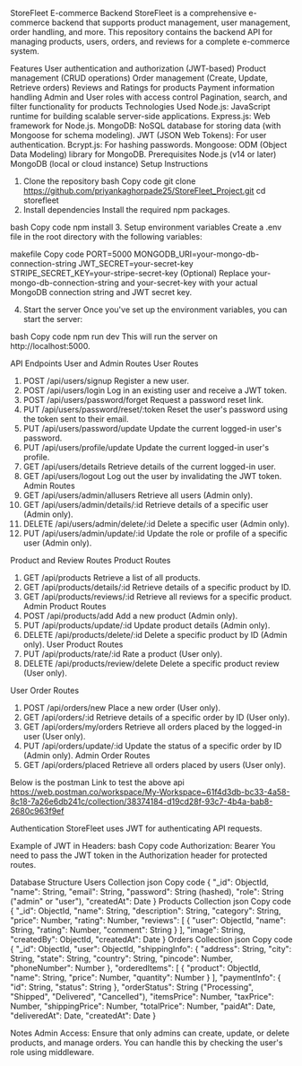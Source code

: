 StoreFleet E-commerce Backend
StoreFleet is a comprehensive e-commerce backend that supports product management, user management, order handling, and more. This repository contains the backend API for managing products, users, orders, and reviews for a complete e-commerce system.

Features
User authentication and authorization (JWT-based)
Product management (CRUD operations)
Order management (Create, Update, Retrieve orders)
Reviews and Ratings for products
Payment information handling
Admin and User roles with access control
Pagination, search, and filter functionality for products
Technologies Used
Node.js: JavaScript runtime for building scalable server-side applications.
Express.js: Web framework for Node.js.
MongoDB: NoSQL database for storing data (with Mongoose for schema modeling).
JWT (JSON Web Tokens): For user authentication.
Bcrypt.js: For hashing passwords.
Mongoose: ODM (Object Data Modeling) library for MongoDB.
Prerequisites
Node.js (v14 or later)
MongoDB (local or cloud instance)
Setup Instructions
1. Clone the repository
bash
Copy code
git clone https://github.com/priyankaghorpade25/StoreFleet_Project.git
cd storefleet
2. Install dependencies
Install the required npm packages.

bash
Copy code
npm install
3. Setup environment variables
Create a .env file in the root directory with the following variables:

makefile
Copy code
PORT=5000
MONGODB_URI=your-mongo-db-connection-string
JWT_SECRET=your-secret-key
STRIPE_SECRET_KEY=your-stripe-secret-key (Optional)
Replace your-mongo-db-connection-string and your-secret-key with your actual MongoDB connection string and JWT secret key.

4. Start the server
Once you've set up the environment variables, you can start the server:

bash
Copy code
npm run dev
This will run the server on http://localhost:5000.

API Endpoints
User and Admin Routes
User Routes
1. POST /api/users/signup
Register a new user.
2. POST /api/users/login
Log in an existing user and receive a JWT token.
3. POST /api/users/password/forget
Request a password reset link.
4. PUT /api/users/password/reset/:token
Reset the user's password using the token sent to their email.
5. PUT /api/users/password/update
Update the current logged-in user's password.
6. PUT /api/users/profile/update
Update the current logged-in user's profile.
7. GET /api/users/details
Retrieve details of the current logged-in user.
8. GET /api/users/logout
Log out the user by invalidating the JWT token.
Admin Routes
9. GET /api/users/admin/allusers
Retrieve all users (Admin only).
10. GET /api/users/admin/details/:id
Retrieve details of a specific user (Admin only).
11. DELETE /api/users/admin/delete/:id
Delete a specific user (Admin only).
12. PUT /api/users/admin/update/:id
Update the role or profile of a specific user (Admin only).

Product and Review Routes
Product Routes
1. GET /api/products
Retrieve a list of all products.
2. GET /api/products/details/:id
Retrieve details of a specific product by ID.
3. GET /api/products/reviews/:id
Retrieve all reviews for a specific product.
Admin Product Routes
4. POST /api/products/add
Add a new product (Admin only).
5. PUT /api/products/update/:id
Update product details (Admin only).
6. DELETE /api/products/delete/:id
Delete a specific product by ID (Admin only).
User Product Routes
7. PUT /api/products/rate/:id
Rate a product (User only).
8. DELETE /api/products/review/delete
Delete a specific product review (User only).

User Order Routes
1. POST /api/orders/new
Place a new order (User only).
2. GET /api/orders/:id
Retrieve details of a specific order by ID (User only).
3. GET /api/orders/my/orders
Retrieve all orders placed by the logged-in user (User only).
4. PUT /api/orders/update/:id
Update the status of a specific order by ID (Admin only).
Admin Order Routes
5. GET /api/orders/placed
Retrieve all orders placed by users (User only).

Below is the postman Link to test the above api 
https://web.postman.co/workspace/My-Workspace~61f4d3db-bc33-4a58-8c18-7a26e6db241c/collection/38374184-d19cd28f-93c7-4b4a-bab8-2680c963f9ef

Authentication
StoreFleet uses JWT for authenticating API requests.

Example of JWT in Headers:
bash
Copy code
Authorization: Bearer <your-jwt-token>
You need to pass the JWT token in the Authorization header for protected routes.

Database Structure
Users Collection
json
Copy code
{
  "_id": ObjectId,
  "name": String,
  "email": String,
  "password": String (hashed),
  "role": String ("admin" or "user"),
  "createdAt": Date
}
Products Collection
json
Copy code
{
  "_id": ObjectId,
  "name": String,
  "description": String,
  "category": String,
  "price": Number,
  "rating": Number,
  "reviews": [
    {
      "user": ObjectId,
      "name": String,
      "rating": Number,
      "comment": String
    }
  ],
  "image": String,
  "createdBy": ObjectId,
  "createdAt": Date
}
Orders Collection
json
Copy code
{
  "_id": ObjectId,
  "user": ObjectId,
  "shippingInfo": {
    "address": String,
    "city": String,
    "state": String,
    "country": String,
    "pincode": Number,
    "phoneNumber": Number
  },
  "orderedItems": [
    {
      "product": ObjectId,
      "name": String,
      "price": Number,
      "quantity": Number
    }
  ],
  "paymentInfo": {
    "id": String,
    "status": String
  },
  "orderStatus": String ("Processing", "Shipped", "Delivered", "Cancelled"),
  "itemsPrice": Number,
  "taxPrice": Number,
  "shippingPrice": Number,
  "totalPrice": Number,
  "paidAt": Date,
  "deliveredAt": Date,
  "createdAt": Date
}


Notes
Admin Access: Ensure that only admins can create, update, or delete products, and manage orders. You can handle this by checking the user's role using middleware.
